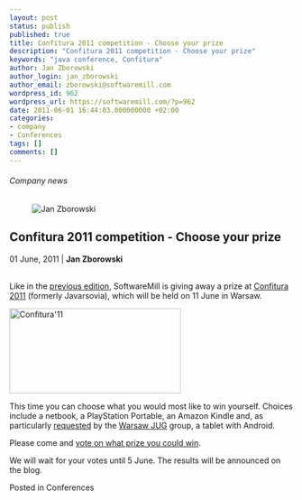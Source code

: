 ```yaml
---
layout: post
status: publish
published: true
title: Confitura 2011 competition - Choose your prize
description: "Confitura 2011 competition - Choose your prize"
keywords: "java conference, Confitura"
author: Jan Zborowski
author_login: jan_zborowski
author_email: zborowski@softwaremill.com
wordpress_id: 962
wordpress_url: https://softwaremill.com/?p=962
date: 2011-06-01 16:44:03.000000000 +02:00
categories:
- company
- Conferences
tags: []
comments: []
---
```


<h6>Company news</h6>
<div class="post-header clearfix">
<figure><div class="image"><img src="https://softwaremill.com/wp-content/uploads/2013/04/zborowski.jpg" alt="Jan Zborowski"></div></figure><div class="title">
<h2 class="font-dark-blue font-normal">Confitura 2011 competition - Choose your prize</h2>01 June, 2011 | <b>Jan Zborowski</b><br><br>
</div>
</div>
<div class="post-rows"><div class="text">
<p id="Postyarchiwalne-Confitura2011competition-Chooseyourprize">Like in the <a href="http://softwaremill.pl/blog/?p=76" rel="nofollow">previous edition</a>, SoftwareMill is giving away a prize at <a href="http://confitura.pl/" rel="nofollow">Confitura 2011</a> (formerly Javarsovia), which will be held on 11 June in Warsaw.</p>
<p><img title="Confitura'11" alt="Confitura'11" src="https://kiwi.softwaremill.com/download/attachments/24412402/image2013-7-1%2012%3A54%3A24.png?version=1&amp;modificationDate=1372762425615&amp;api=v2" width="304" height="151" data-image-src="/download/attachments/24412402/image2013-7-1%2012%3A54%3A24.png?version=1&amp;modificationDate=1372762425615&amp;api=v2"></p>
<p>This time you can choose what you would most like to win yourself. Choices include a netbook, a PlayStation Portable, an Amazon Kindle and, as particularly <a href="http://groups.google.com/group/warszawa-jug/browse_thread/thread/91a593a7b4534a94" rel="nofollow">requested</a> by the <a href="http://warszawa.jug.pl/" rel="nofollow">Warsaw JUG</a> group, a tablet with Android.</p>
<p>Please come and <a href="https://spreadsheets.google.com/spreadsheet/viewform?formkey=dGh3OHowa0R4T0lISnlvODg5X1NiTEE6MQ&amp;ndplr=1" rel="nofollow">vote on what prize you could win</a>.</p>
<p>We will wait for your votes until 5 June. The results will be announced on the blog.</p>
</div></div>
<div class="post-footer">Posted in Conferences</div>
